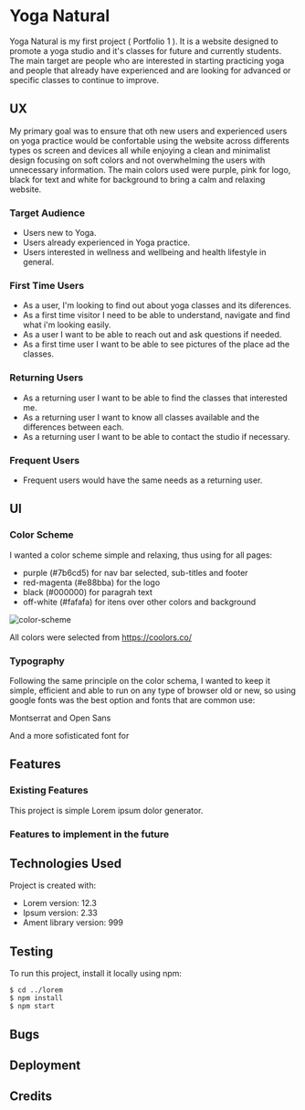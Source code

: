 # Yoga Natural
Yoga Natural is my first project ( Portfolio 1 ). It is a website designed to promote a yoga studio and it's classes for future and currently students. The main target are people who are interested in starting practicing yoga and people that already have experienced and are looking for advanced or specific classes to continue to improve.

## UX
My primary goal was to ensure that oth new users and experienced users on yoga practice would be confortable using the website across differents types os screen and devices all while enjoying a clean and minimalist design focusing on soft colors and not overwhelming the users with unnecessary information.
The main colors used were purple, pink for logo, black for text and white for background to bring a calm and relaxing website.

### Target Audience
* Users new to Yoga.
* Users already experienced in Yoga practice.
* Users interested in wellness and wellbeing and health lifestyle in general.

### First Time Users
* As a user, I'm looking to find out about yoga classes and its diferences.
* As a first time visitor I need to be able to understand, navigate and find what i'm looking easily.
* As a user  I want to be able to reach out and ask questions if needed.
* As a first time user I want to be able to see pictures of the place ad the classes.

### Returning Users
* As a returning user I want to be able to find the classes that interested me.
* As a returning user I want to know all classes available and the differences between each.
* As a returning user I want to be able to contact the studio if necessary.

### Frequent Users
* Frequent users would have the same needs as a returning user.


## UI
### Color Scheme
I wanted a color scheme simple and relaxing, thus using for all pages:
* purple (#7b6cd5) for nav bar selected, sub-titles and footer
* red-magenta (#e88bba) for the logo
* black (#000000) for paragrah text 
* off-white (#fafafa) for itens over other colors and background

![color-scheme](https://user-images.githubusercontent.com/91693065/137393634-170449c4-63a3-4207-86c4-f5189b240fab.png)

All colors were selected from https://coolors.co/

### Typography

Following the same principle on the color schema, I wanted to keep it simple, efficient and able to run on any type of browser old or new, so using google fonts was the best option and fonts that are common use:

Montserrat and Open Sans

And a more sofisticated font for 


## Features
### Existing Features
This project is simple Lorem ipsum dolor generator.

### Features to implement in the future
	
## Technologies Used
Project is created with:
* Lorem version: 12.3
* Ipsum version: 2.33
* Ament library version: 999
	
## Testing
To run this project, install it locally using npm:

```
$ cd ../lorem
$ npm install
$ npm start
```

## Bugs

## Deployment

## Credits
